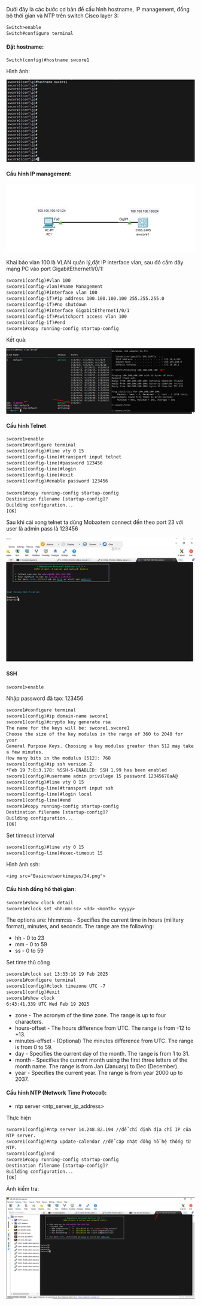 Dưới đây là các bước cơ bản để cấu hình hostname, IP management, đồng bộ thời gian và NTP trên switch Cisco layer 3:

    Switch>enable
    Switch#configure terminal

#### Đặt hostname:

    Switch(config)#hostname swcore1

  Hình ảnh:

  <img src="Basicnetworkimages/35.png">

#### Cấu hình IP management:

  <img src="Basicnetworkimages/36.png">

  Khai báo vlan 100 là VLAN quản lý,đặt IP interface vlan, sau đó cắm dây mạng PC vào port GigabitEthernet1/0/1:  
    
    swcore1(config)#vlan 100
    swcore1(config-vlan)#name Management    
    swcore1(config)#interface vlan 100
    swcore1(config-if)#ip address 100.100.100.100 255.255.255.0
    swcore1(config-if)#no shutdown 
    swcore1(config)#interface GigabitEthernet1/0/1
    swcore1(config-if)#switchport access vlan 100
    swcore1(config-if)#end
    swcore1#copy running-config startup-config 

  Kết quả:

  <img src="Basicnetworkimages/32.png">

#### Cấu hình Telnet

    swcore1>enable
    swcore1#configure terminal
    swcore1(config)#line vty 0 15
    swcore1(config-line)#transport input telnet
    swcore1(config-line)#password 123456
    swcore1(config-line)#login
    swcore1(config-line)#exit
    swcore1(config)#enable password 123456

    swcore1#copy running-config startup-config 
    Destination filename [startup-config]? 
    Building configuration...
    [OK]

  Sau khi cài xong telnet ta dùng Mobaxtem connect đến theo port 23 với user là admin pass là 123456

  <img src="Basicnetworkimages/33.png">

#### SSH

    swcore1>enable

  Nhập password đã tạo: 123456

    swcore1#configure terminal
    swcore1(config)#ip domain-name swcore1
    swcore1(config)#crypto key generate rsa
    The name for the keys will be: swcore1.swcore1
    Choose the size of the key modulus in the range of 360 to 2048 for your
    General Purpose Keys. Choosing a key modulus greater than 512 may take
    a few minutes.
    How many bits in the modulus [512]: 768
    swcore1(config)#ip ssh version 2
    *Feb 19 7:8:3.178: %SSH-5-ENABLED: SSH 1.99 has been enabled
    swcore1(config)#username admin privilege 15 password 12345678aA@
    swcore1(config)#line vty 0 15
    swcore1(config-line)#transport input ssh
    swcore1(config-line)#login local
    swcore1(config-line)#end
    swcore1#copy running-config startup-config 
    Destination filename [startup-config]? 
    Building configuration...
    [OK]

   Set timeout interval

    swcore1(config)#line vty 0 15
    swcore1(config-line)#exec-timeout 15

  Hình ảnh ssh:

    <img src="Basicnetworkimages/34.png">
    
#### Cấu hình đồng hồ thời gian:
    swcore1#show clock detail
    swcore1#clock set <hh:mm:ss> <dd> <month> <yyyy>

  The options are:
  hh:mm:ss - Specifies the current time in hours (military format), minutes, and seconds. The range are the following:
  + hh - 0 to 23
  + mm - 0 to 59
  + ss - 0 to 59

   Set time thủ công

    swcore1#clock set 13:33:16 19 Feb 2025
    swcore1#configure terminal
    swcore1(config)#clock timezone UTC -7
    swcore1(config)#exit
    swcore1#show clock
    6:43:41.339 UTC Wed Feb 19 2025

  + zone - The acronym of the time zone. The range is up to four characters.
  + hours-offset - The hours difference from UTC. The range is from -12 to +13.
  + minutes-offset - (Optional) The minutes difference from UTC. The range is from 0 to 59.
  + day - Specifies the current day of the month. The range is from 1 to 31.
  + month - Specifies the current month using the first three letters of the month name. The range is from Jan (January) to Dec (December).
  + year - Specifies the current year. The range is from year 2000 up to 2037.

#### Cấu hình NTP (Network Time Protocol):

  + ntp server <ntp_server_ip_address>

  Thực hiện

    swcore1(config)#ntp server 14.248.82.194 //để chỉ định địa chỉ IP của NTP server.
    swcore1(config)#ntp update-calendar //để cập nhật đồng hồ hệ thống từ NTP.
    swcore1(config)end
    swcore1#copy running-config startup-config 
    Destination filename [startup-config]? 
    Building configuration...
    [OK]

  Ảnh kiểm tra:

  <img src="Basicnetworkimages/34.png">
